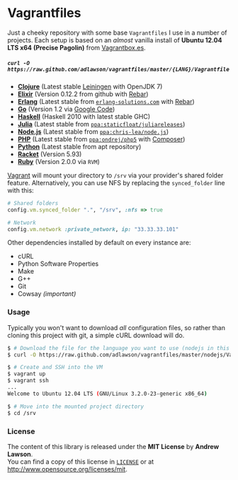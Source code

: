 # Vagrantfiles #


Just a cheeky repository with some base `Vagrantfiles` I use in a number of projects.
Each setup is based on an *almost* vanilla install of **Ubuntu 12.04 LTS x64 (Precise Pagolin)**
from [Vagrantbox.es][vagrantboxes].

##### `curl -O https://raw.github.com/adlawson/vagrantfiles/master/{LANG}/Vagrantfile`


 - [**Clojure**][vagrantfile-clojure] (Latest stable [Leiningen][leiningen] with OpenJDK 7)
 - [**Elixir**][vagrantfile-elixir] (Version 0.12.2 from github with [Rebar][rebar])
 - [**Erlang**][vagrantfile-erlang] (Latest stable from [`erlang-solutions.com`][erl-solutions] with [Rebar][rebar])
 - [**Go**][vagrantfile-go] (Version 1.2 via [Google Code][googlecode-go])
 - [**Haskell**][vagrantfile-haskell] (Haskell 2010 with latest stable GHC)
 - [**Julia**][vagrantfile-julia] (Latest stable from [`ppa:staticfloat/juliareleases`][launchpad-julia])
 - [**Node.js**][vagrantfile-nodejs] (Latest stable from [`ppa:chris-lea/node.js`][launchpad-nodejs])
 - [**PHP**][vagrantfile-php] (Latest stable from [`ppa:ondrej/php5`][launchpad-php] with [Composer][composer])
 - [**Python**][vagrantfile-python] (Latest stable from apt repository)
 - [**Racket**][vagrantfile-racket] (Version 5.93)
 - [**Ruby**][vagrantfile-ruby] (Version 2.0.0 via `RVM`)


[Vagrant][vagrant] will mount your directory to `/srv` via your provider's shared folder feature.
Alternatively, you can use NFS by replacing the `synced_folder` line with this:

```ruby
# Shared folders
config.vm.synced_folder ".", "/srv", :nfs => true

# Network
config.vm.network :private_network, ip: "33.33.33.101"
```


Other dependencies installed by default on every instance are:
 - cURL
 - Python Software Properties
 - Make
 - G++
 - Git
 - Cowsay *(important)*


### Usage
Typically you won't want to download *all* configuration files, so rather than
cloning this project with git, a simple cURL download will do.
```bash
$ # Download the file for the language you want to use (nodejs in this example)
$ curl -O https://raw.github.com/adlawson/vagrantfiles/master/nodejs/Vagrantfile

$ # Create and SSH into the VM
$ vagrant up
$ vagrant ssh
...
Welcome to Ubuntu 12.04 LTS (GNU/Linux 3.2.0-23-generic x86_64)

$ # Move into the mounted project directory
$ cd /srv
```


### License ###
The content of this library is released under the **MIT License** by **Andrew Lawson**.<br/>
You can find a copy of this license in [`LICENSE`][license] or at http://www.opensource.org/licenses/mit.


<!-- Links -->
[vagrant]: http://vagrantup.com
[vagrantboxes]: http://vagrantbox.es
[composer]: http://getcomposer.org
[erl-solutions]: https://www.erlang-solutions.com/downloads/download-erlang-otp
[googlecode-go]: https://code.google.com/p/go/downloads/list
[leiningen]: https://github.com/technomancy/leiningen
[launchpad-julia]: https://launchpad.net/~staticfloat/+archive/juliareleases
[launchpad-nodejs]: https://launchpad.net/~chris-lea/+archive/node.js
[launchpad-php]: https://launchpad.net/~ondrej/+archive/php5
[license]: /LICENSE
[rebar]: https://github.com/rebar/rebar
[vagrantfile-clojure]: /clojure/Vagrantfile
[vagrantfile-elixir]: /elixir/Vagrantfile
[vagrantfile-erlang]: /erlang/Vagrantfile
[vagrantfile-go]: /go/Vagrantfile
[vagrantfile-haskell]: /haskell/Vagrantfile
[vagrantfile-julia]: /julia/Vagrantfile
[vagrantfile-nodejs]: /nodejs/Vagrantfile
[vagrantfile-php]: /php/Vagrantfile
[vagrantfile-python]: /python/Vagrantfile
[vagrantfile-racket]: /racket/Vagrantfile
[vagrantfile-ruby]: /ruby/Vagrantfile
